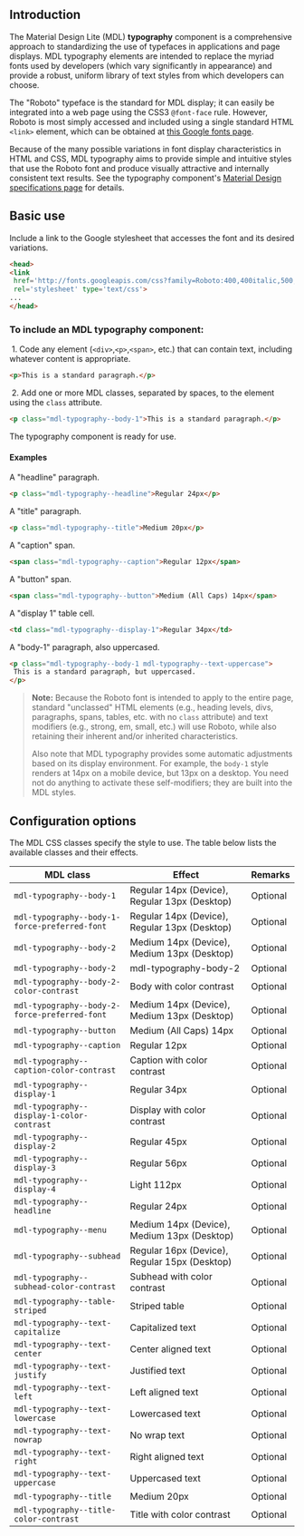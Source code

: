 ## Introduction

The Material Design Lite (MDL) **typography** component is a comprehensive approach to standardizing the use of typefaces in applications and page displays. MDL typography elements are intended to replace the myriad fonts used by developers (which vary significantly in appearance) and provide a robust, uniform library of text styles from which developers can choose.

The "Roboto" typeface is the standard for MDL display; it can easily be integrated into a web page using the CSS3 `@font-face` rule. However, Roboto is most simply accessed and included using a single standard HTML `<link>` element, which can be obtained at [this Google fonts page](http://www.google.com/fonts#UsePlace:use/Collection:Roboto).

Because of the many possible variations in font display characteristics in HTML and CSS, MDL typography aims to provide simple and intuitive styles that use the Roboto font and produce visually attractive and internally consistent text results. See the typography component's [Material Design specifications page](http://www.google.com/design/spec/style/typography.html) for details.

## Basic use

Include a link to the Google stylesheet that accesses the font and its desired variations.

```html
<head>
<link
 href='http://fonts.googleapis.com/css?family=Roboto:400,400italic,500,500italic,700,700italic'
 rel='stylesheet' type='text/css'>
...
</head>
```

### To include an MDL **typography** component:

&nbsp;1. Code any element (`<div>`,`<p>`,`<span>`, etc.) that can contain text, including whatever content is appropriate.
```html
<p>This is a standard paragraph.</p>
```
&nbsp;2. Add one or more MDL classes, separated by spaces, to the element using the `class` attribute.
```html
<p class="mdl-typography--body-1">This is a standard paragraph.</p>
```

The typography component is ready for use.

#### Examples

A "headline" paragraph.

```html
<p class="mdl-typography--headline">Regular 24px</p>
```

A "title" paragraph.
```html
<p class="mdl-typography--title">Medium 20px</p>
```

A "caption" span.
```html
<span class="mdl-typography--caption">Regular 12px</span>
```

A "button" span.
```html
<span class="mdl-typography--button">Medium (All Caps) 14px</span>
```
A "display 1" table cell.
```html
<td class="mdl-typography--display-1">Regular 34px</td>
```
A "body-1" paragraph, also uppercased.
```html
<p class="mdl-typography--body-1 mdl-typography--text-uppercase">
 This is a standard paragraph, but uppercased.
</p>
```

>**Note:** Because the Roboto font is intended to apply to the entire page, standard "unclassed" HTML elements (e.g., heading levels, divs, paragraphs, spans, tables, etc. with no `class` attribute) and text modifiers (e.g., strong, em, small, etc.) will use Roboto, while also retaining their inherent and/or inherited characteristics.
>
>Also note that MDL typography provides some automatic adjustments based on its display environment. For example, the `body-1` style renders at 14px on a mobile device, but 13px on a desktop. You need not do anything to activate these self-modifiers; they are built into the MDL styles.

## Configuration options

The MDL CSS classes specify the style to use. The table below lists the available classes and their effects.

| MDL class | Effect | Remarks |
|-----------|--------|---------|
| `mdl-typography--body-1` | Regular 14px (Device), Regular 13px (Desktop) | Optional |
| `mdl-typography--body-1-force-preferred-font` | Regular 14px (Device), Regular 13px (Desktop) | Optional |
| `mdl-typography--body-2` | Medium 14px (Device), Medium 13px (Desktop) | Optional |
| `mdl-typography--body-2` | mdl-typography-body-2 | Optional |
| `mdl-typography--body-2-color-contrast` | Body with color contrast | Optional |
| `mdl-typography--body-2-force-preferred-font` | Medium 14px (Device), Medium 13px (Desktop) | Optional |
| `mdl-typography--button` | Medium (All Caps) 14px | Optional |
| `mdl-typography--caption` | Regular 12px | Optional |
| `mdl-typography--caption-color-contrast` | Caption with color contrast | Optional |
| `mdl-typography--display-1` | Regular 34px | Optional |
| `mdl-typography--display-1-color-contrast` | Display with color contrast | Optional |
| `mdl-typography--display-2` | Regular 45px | Optional |
| `mdl-typography--display-3` | Regular 56px | Optional |
| `mdl-typography--display-4` | Light 112px | Optional |
| `mdl-typography--headline` | Regular 24px | Optional |
| `mdl-typography--menu` | Medium 14px (Device), Medium 13px (Desktop) | Optional |
| `mdl-typography--subhead` | Regular 16px (Device), Regular 15px (Desktop) | Optional |
| `mdl-typography--subhead-color-contrast` | Subhead with color contrast | Optional |
| `mdl-typography--table-striped` | Striped table| Optional |
| `mdl-typography--text-capitalize` | Capitalized text | Optional |
| `mdl-typography--text-center` | Center aligned text | Optional |
| `mdl-typography--text-justify` | Justified text | Optional |
| `mdl-typography--text-left` | Left aligned text | Optional |
| `mdl-typography--text-lowercase` | Lowercased text | Optional |
| `mdl-typography--text-nowrap` | No wrap text | Optional |
| `mdl-typography--text-right` | Right aligned text | Optional |
| `mdl-typography--text-uppercase` | Uppercased text | Optional |
| `mdl-typography--title` | Medium 20px | Optional |
| `mdl-typography--title-color-contrast` | Title with color contrast | Optional |
